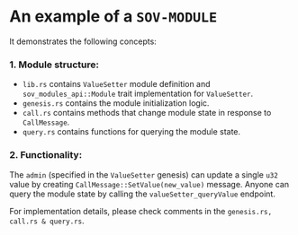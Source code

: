 # An example of a `SOV-MODULE`

It demonstrates the following concepts:

### 1. Module structure:

- `lib.rs` contains `ValueSetter` module definition and `sov_modules_api::Module` trait implementation for `ValueSetter`.
- `genesis.rs` contains the module initialization logic.
- `call.rs` contains methods that change module state in response to `CallMessage`.
- `query.rs` contains functions for querying the module state.

### 2. Functionality:

The `admin` (specified in the `ValueSetter` genesis) can update a single `u32` value by creating `CallMessage::SetValue(new_value)` message. Anyone can query the module state by calling the `valueSetter_queryValue` endpoint.

For implementation details, please check comments in the `genesis.rs, call.rs & query.rs`.